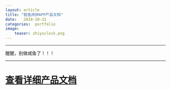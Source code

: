 ```yaml
---
layout: article 
title: "智鱼闹钟APP产品文档"
date:   2018-10-31 
categories:  portfolio
image:
    teaser: zhiyuclock.png
---
```

---
醒醒，别做咸鱼了！！！

--------
# [查看详细产品文档](https://luojihao.github.io/zhiyu-clock-app/)